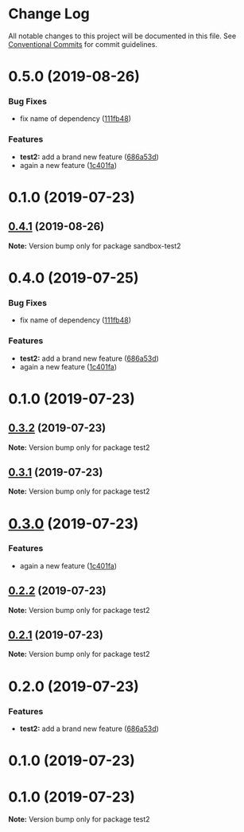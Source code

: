 # Change Log

All notable changes to this project will be documented in this file.
See [Conventional Commits](https://conventionalcommits.org) for commit guidelines.

# 0.5.0 (2019-08-26)


### Bug Fixes

* fix name of dependency ([111fb48](https://github.com/reno-xjb/sandbox/commit/111fb48))


### Features

* **test2:** add a brand new feature ([686a53d](https://github.com/reno-xjb/sandbox/commit/686a53d))
* again a new feature ([1c401fa](https://github.com/reno-xjb/sandbox/commit/1c401fa))



# 0.1.0 (2019-07-23)





## [0.4.1](https://github.com/reno-xjb/sandbox/compare/sandbox-test2@0.4.0...sandbox-test2@0.4.1) (2019-08-26)

**Note:** Version bump only for package sandbox-test2





# 0.4.0 (2019-07-25)


### Bug Fixes

* fix name of dependency ([111fb48](https://github.com/reno-xjb/sandbox/commit/111fb48))


### Features

* **test2:** add a brand new feature ([686a53d](https://github.com/reno-xjb/sandbox/commit/686a53d))
* again a new feature ([1c401fa](https://github.com/reno-xjb/sandbox/commit/1c401fa))



# 0.1.0 (2019-07-23)





## [0.3.2](https://github.com/reno-xjb/sandbox/compare/test2@0.3.0...test2@0.3.2) (2019-07-23)

**Note:** Version bump only for package test2





## [0.3.1](https://github.com/reno-xjb/sandbox/compare/test2@0.3.0...test2@0.3.1) (2019-07-23)

**Note:** Version bump only for package test2





# [0.3.0](https://github.com/reno-xjb/sandbox/compare/test2@0.2.2...test2@0.3.0) (2019-07-23)


### Features

* again a new feature ([1c401fa](https://github.com/reno-xjb/sandbox/commit/1c401fa))





## [0.2.2](https://github.com/reno-xjb/sandbox/compare/test2@0.2.1...test2@0.2.2) (2019-07-23)

**Note:** Version bump only for package test2





## [0.2.1](https://github.com/reno-xjb/sandbox/compare/test2@0.2.0...test2@0.2.1) (2019-07-23)

**Note:** Version bump only for package test2





# 0.2.0 (2019-07-23)


### Features

* **test2:** add a brand new feature ([686a53d](https://github.com/reno-xjb/sandbox/commit/686a53d))



# 0.1.0 (2019-07-23)





# 0.1.0 (2019-07-23)

**Note:** Version bump only for package test2
